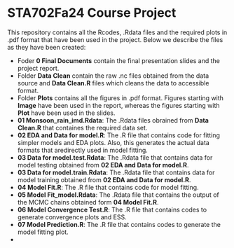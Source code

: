 # STA702Fa24 Course Project

This repository contains all the Rcodes, .Rdata files and the required plots in .pdf format that have been used in the project. Below we describe the files as they have been created:

* Foder **0 Final Documents** contain the final presentation slides and the project report.
* Folder **Data Clean** contain the raw .nc files obtained from the data source and **Data Clean.R** files which cleans the data to accessible format.
* Folder **Plots** contains all the figures in .pdf format. Figures starting with **Image** have been used in the report, whereas the figures starting with **Plot** have been used in the slides.
* **01 Monsoon_rain_imd.Rdata**: The .Rdata files obrained from **Data Clean.R** that containes the required data set.
* **02 EDA and Data for model.R**: The .R file that contains code for fitting simpler models and EDA plots. Also, this generates the actual data formats that aredirectly used in model fitting.
* **03 Data for model.test.Rdata**: The .Rdata file that contains data for model testing obtained from **02 EDA and Data for model.R**.
* **03 Data for model.train.Rdata**: The .Rdata file that contains data for model training obtained from **02 EDA and Data for model.R**.
* **04 Model Fit.R**: The .R file that contains code for model fitting.
* **05 Model Fit_model.Rdata**: The .Rdata file that contains the output of the MCMC chains obtained form **04 Model Fit.R**.
* **06 Model Convergence Test.R**: The .R file that contains codes to generate convergence plots and ESS.
* **07 Model Prediction.R**: The .R file that contains codes to generate the model fitting plot.
* 
